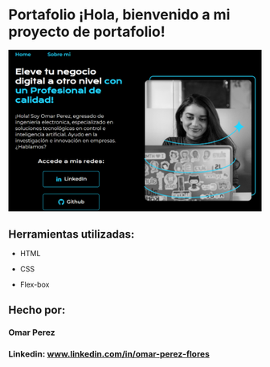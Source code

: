 # Portafolio ¡Hola, bienvenido a mi proyecto de portafolio!
![imagen](assets/Evidencia.png)
## Herramientas utilizadas:

* HTML

* CSS

* Flex-box

## Hecho por:

### Omar Perez

### Linkedin: www.linkedin.com/in/omar-perez-flores
